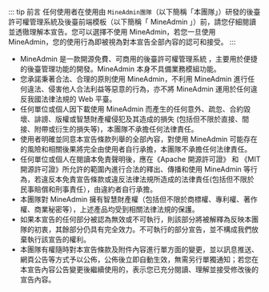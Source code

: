 ::: tip 前言
任何使用者在使用由 `MineAdmin團隊`（以下簡稱「本團隊」）研發的後臺許可權管理系統及後臺前端模板（以下簡稱「 MineAdmin 」）前，請您仔細閱讀並透徹理解本宣告。您可以選擇不使用 MineAdmin，若您一旦使用 MineAdmin，您的使用行為即被視為對本宣告全部內容的認可和接受。
:::

- MineAdmin 是一款開源免費、可商用的後臺許可權管理系統 ，主要用於便捷的後臺管理功能的開發。MineAdmin 本身不具備業務模組功能。
- 您承諾秉著合法、合理的原則使用 MineAdmin，不利用 MineAdmin 進行任何違法、侵害他人合法利益等惡意的行為，亦不將 MineAdmin 運用於任何違反我國法律法規的 Web 平臺。
- 任何單位或個人因下載使用 MineAdmin 而產生的任何意外、疏忽、合約毀壞、誹謗、版權或智慧財產權侵犯及其造成的損失 (包括但不限於直接、間接、附帶或衍生的損失等)，本團隊不承擔任何法律責任。
- 使用者明確並同意本宣告條款列舉的全部內容，對使用 MineAdmin 可能存在的風險和相關後果將完全由使用者自行承擔，本團隊不承擔任何法律責任。
- 任何單位或個人在閱讀本免責聲明後，應在《Apache 開源許可證》 和 《MIT 開源許可證》所允許的範圍內進行合法的釋出、傳播和使用 MineAdmin 等行為，若違反本免責宣告條款或違反法律法規所造成的法律責任(包括但不限於民事賠償和刑事責任），由違約者自行承擔。
- 本團隊對 MineAdmin 擁有智慧財產權（包括但不限於商標權、專利權、著作權、商業秘密等），上述產品均受到相關法律法規的保護。
- 如果本宣告的任何部分被認為無效或不可執行，則該部分將被解釋為反映本團隊的初衷，其餘部分仍具有完全效力。不可執行的部分宣告，並不構成我們放棄執行該宣告的權利。
- 本團隊有權隨時對本宣告條款及附件內容進行單方面的變更，並以訊息推送、網頁公告等方式予以公佈，公佈後立即自動生效，無需另行單獨通知；若您在本宣告內容公告變更後繼續使用的，表示您已充分閱讀、理解並接受修改後的宣告內容。